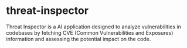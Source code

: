 # threat-inspector
Threat Inspector is a AI application designed to analyze vulnerabilities in codebases by fetching CVE (Common Vulnerabilities and Exposures) information and assessing the potential impact on the code.
